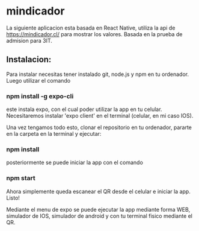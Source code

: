 # mindicador
 
 La siguiente aplicacion esta basada en React Native, utiliza la api de https://mindicador.cl/ para mostrar los valores. Basada en la prueba de admision para 3IT.
 
## Instalacion:
Para instalar necesitas tener instalado git, node.js y npm en tu ordenador. Luego utilizar el comando
### npm install -g expo-cli
este instala expo, con el cual poder utilizar la app en tu celular. Necesitaremos instalar 'expo client' en el terminal (celular, en mi caso IOS).

Una vez tengamos todo esto, clonar el repositorio en tu ordenador, pararte en la carpeta en la terminal y ejecutar:
### npm install
posteriormente se puede iniciar la app con el comando
### npm start
Ahora simplemente queda escanear el QR desde el celular e iniciar la app. Listo!

Mediante el menu de expo se puede ejecutar la app mediante forma WEB, simulador de IOS, simulador de android y con tu terminal fisico mediante el QR.

